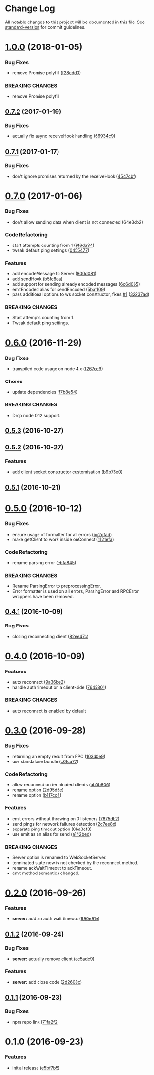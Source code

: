 # Change Log

All notable changes to this project will be documented in this file. See [standard-version](https://github.com/conventional-changelog/standard-version) for commit guidelines.

<a name="1.0.0"></a>
# [1.0.0](https://github.com/an-sh/ws-messaging/compare/v0.8.0...v1.0.0) (2018-01-05)


### Bug Fixes

* remove Promise polyfill ([f28cdd0](https://github.com/an-sh/ws-messaging/commit/f28cdd0))


### BREAKING CHANGES

* remove Promise polyfill



<a name="0.7.2"></a>
## [0.7.2](https://github.com/an-sh/ws-messaging/compare/v0.7.1...v0.7.2) (2017-01-19)


### Bug Fixes

* actually fix async receiveHook handling ([66934c9](https://github.com/an-sh/ws-messaging/commit/66934c9))



<a name="0.7.1"></a>
## [0.7.1](https://github.com/an-sh/ws-messaging/compare/v0.7.0...v0.7.1) (2017-01-17)


### Bug Fixes

* don't ignore promises returned by the receiveHook ([4547cbf](https://github.com/an-sh/ws-messaging/commit/4547cbf))



<a name="0.7.0"></a>
# [0.7.0](https://github.com/an-sh/ws-messaging/compare/v0.6.0...v0.7.0) (2017-01-06)


### Bug Fixes

* don't allow sending data when client is not connected ([64e3cb2](https://github.com/an-sh/ws-messaging/commit/64e3cb2))


### Code Refactoring

* start attempts counting from 1 ([9f6da34](https://github.com/an-sh/ws-messaging/commit/9f6da34))
* tweak default ping settings ([0455477](https://github.com/an-sh/ws-messaging/commit/0455477))


### Features

* add encodeMessage to Server ([800d081](https://github.com/an-sh/ws-messaging/commit/800d081))
* add sendHook ([b5fc8ea](https://github.com/an-sh/ws-messaging/commit/b5fc8ea))
* add support for sending already encoded messages ([6c6d065](https://github.com/an-sh/ws-messaging/commit/6c6d065))
* emitEncoded alias for sendEncoded ([5baf109](https://github.com/an-sh/ws-messaging/commit/5baf109))
* pass additional options to ws socket constructor, fixes [#1](https://github.com/an-sh/ws-messaging/issues/1) ([32237ad](https://github.com/an-sh/ws-messaging/commit/32237ad))


### BREAKING CHANGES

* Start attempts counting from 1.
* Tweak default ping settings.



<a name="0.6.0"></a>
# [0.6.0](https://github.com/an-sh/ws-messaging/compare/v0.5.3...v0.6.0) (2016-11-29)


### Bug Fixes

* transpiled code usage on node 4.x ([f267ce9](https://github.com/an-sh/ws-messaging/commit/f267ce9))


### Chores

* update dependencies ([f7b8e54](https://github.com/an-sh/ws-messaging/commit/f7b8e54))


### BREAKING CHANGES

* Drop node 0.12 support.



<a name="0.5.3"></a>
## [0.5.3](https://github.com/an-sh/ws-messaging/compare/v0.5.2...v0.5.3) (2016-10-27)



<a name="0.5.2"></a>
## [0.5.2](https://github.com/an-sh/ws-messaging/compare/v0.5.1...v0.5.2) (2016-10-27)


### Features

* add client socket constructor customisation ([b9b76e0](https://github.com/an-sh/ws-messaging/commit/b9b76e0))



<a name="0.5.1"></a>
## [0.5.1](https://github.com/an-sh/ws-messaging/compare/v0.5.0...v0.5.1) (2016-10-21)



<a name="0.5.0"></a>
# [0.5.0](https://github.com/an-sh/ws-messaging/compare/v0.4.1...v0.5.0) (2016-10-12)


### Bug Fixes

* ensure usage of formatter for all errors ([bc2dfad](https://github.com/an-sh/ws-messaging/commit/bc2dfad))
* make getClient to work inside onConnect ([1121efa](https://github.com/an-sh/ws-messaging/commit/1121efa))


### Code Refactoring

* rename parsing error ([ebfa845](https://github.com/an-sh/ws-messaging/commit/ebfa845))


### BREAKING CHANGES

* Rename ParsingError to preprocessingError.
* Error formatter is used on all errors, ParsingError and
RPCError wrappers have been removed.



<a name="0.4.1"></a>
## [0.4.1](https://github.com/an-sh/ws-messaging/compare/v0.4.0...v0.4.1) (2016-10-09)


### Bug Fixes

* closing reconnecting client ([82ee47c](https://github.com/an-sh/ws-messaging/commit/82ee47c))



<a name="0.4.0"></a>
# [0.4.0](https://github.com/an-sh/ws-messaging/compare/v0.3.0...v0.4.0) (2016-10-09)


### Features

* auto reconnect ([9a36be2](https://github.com/an-sh/ws-messaging/commit/9a36be2))
* handle auth timeout on a client-side ([7645801](https://github.com/an-sh/ws-messaging/commit/7645801))


### BREAKING CHANGES

* auto reconnect is enabled by default



<a name="0.3.0"></a>
# [0.3.0](https://github.com/an-sh/ws-messaging/compare/v0.2.0...v0.3.0) (2016-09-28)


### Bug Fixes

* returning an empty result from RPC ([103d0e9](https://github.com/an-sh/ws-messaging/commit/103d0e9))
* use standalone bundle ([c6fca77](https://github.com/an-sh/ws-messaging/commit/c6fca77))


### Code Refactoring

* allow reconnect on terminated clients ([ab0b806](https://github.com/an-sh/ws-messaging/commit/ab0b806))
* rename option ([2d95d5e](https://github.com/an-sh/ws-messaging/commit/2d95d5e))
* rename option ([b117cc4](https://github.com/an-sh/ws-messaging/commit/b117cc4))


### Features

* emit errors without throwing on 0 listeners ([7675db2](https://github.com/an-sh/ws-messaging/commit/7675db2))
* send pings for network failures detection ([2c7ee8d](https://github.com/an-sh/ws-messaging/commit/2c7ee8d))
* separate ping timeout option ([0ba3ef3](https://github.com/an-sh/ws-messaging/commit/0ba3ef3))
* use emit as an alias for send ([a142bed](https://github.com/an-sh/ws-messaging/commit/a142bed))


### BREAKING CHANGES

* Server option is renamed to WebSocketServer.
* terminated state now is not checked by the reconnect
method.
* rename ackWaitTimeout to ackTimeout.
* emit method semantics changed.



<a name="0.2.0"></a>
# [0.2.0](https://github.com/an-sh/ws-messaging/compare/v0.1.2...v0.2.0) (2016-09-26)


### Features

* **server:** add an auth wait timeout ([990e91e](https://github.com/an-sh/ws-messaging/commit/990e91e))



<a name="0.1.2"></a>
## [0.1.2](https://github.com/an-sh/ws-messaging/compare/v0.1.1...v0.1.2) (2016-09-24)


### Bug Fixes

* **server:** actually remove client ([ec5adc9](https://github.com/an-sh/ws-messaging/commit/ec5adc9))


### Features

* **server:** add close code ([2d2608c](https://github.com/an-sh/ws-messaging/commit/2d2608c))



<a name="0.1.1"></a>
## [0.1.1](https://github.com/an-sh/ws-messaging/compare/v0.1.0...v0.1.1) (2016-09-23)


### Bug Fixes

* npm repo link ([71fa2f2](https://github.com/an-sh/ws-messaging/commit/71fa2f2))



<a name="0.1.0"></a>
# 0.1.0 (2016-09-23)


### Features

* initial release ([e5bf7b5](https://github.com/an-sh/ws-messaging/commit/e5bf7b5))
